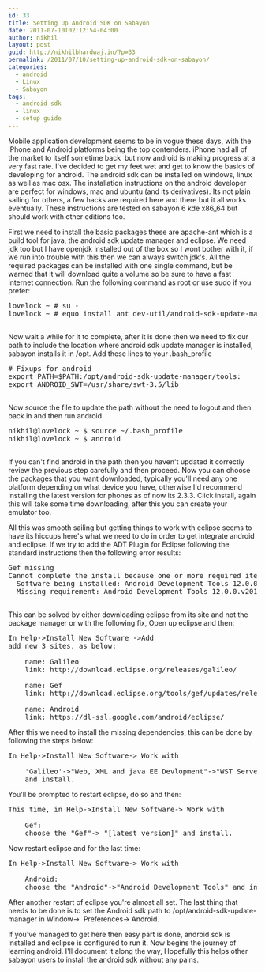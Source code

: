 ```yaml
---
id: 33
title: Setting Up Android SDK on Sabayon
date: 2011-07-10T02:12:54-04:00
author: nikhil
layout: post
guid: http://nikhilbhardwaj.in/?p=33
permalink: /2011/07/10/setting-up-android-sdk-on-sabayon/
categories:
  - android
  - Linux
  - Sabayon
tags:
  - android sdk
  - linux
  - setup guide
---
```

Mobile application development seems to be in vogue these days, with the iPhone and Android platforms being the top contenders. iPhone had all of the market to itself sometime back  but now android is making progress at a very fast rate. I've decided to get my feet wet and get to know the basics of developing for android. The android sdk can be installed on windows, linux as well as mac osx. The installation instructions on the android developer are perfect for windows, mac and ubuntu (and its derivatives). Its not plain sailing for others, a few hacks are required here and there but it all works eventually. These instructions are tested on sabayon 6 kde x86_64 but should work with other editions too.<!--more-->

First we need to install the basic packages these are apache-ant which is a build tool for java, the android sdk update manager and eclipse. We need jdk too but I have openjdk installed out of the box so I wont bother with it, if we run into trouble with this then we can always switch jdk's. All the required packages can be installed with one single command, but be warned that it will download quite a volume so be sure to have a fast internet connection.
Run the following command as root or use sudo if you prefer:

<pre class="brush: bash; title: ; notranslate" title="">lovelock ~ # su -
lovelock ~ # equo install ant dev-util/android-sdk-update-manager eclipse-sdk

</pre>

Now wait a while for it to complete, after it is done then we need to fix our path to include the location where android sdk update manager is installed, sabayon installs it in /opt. Add these lines to your .bash_profile

<pre class="brush: bash; title: ; notranslate" title=""># Fixups for android
export PATH=$PATH:/opt/android-sdk-update-manager/tools:
export ANDROID_SWT=/usr/share/swt-3.5/lib

</pre>

Now source the file to update the path without the need to logout and then back in and then run android.

<pre class="brush: bash; title: ; notranslate" title="">nikhil@lovelock ~ $ source ~/.bash_profile
nikhil@lovelock ~ $ android

</pre>

If you can't find android in the path then you haven't updated it correctly review the previous step carefully and then proceed.
Now you can choose the packages that you want downloaded, typically you'll need any one platform depending on what device you have, otherwise I'd recommend installing the latest version for phones as of now its 2.3.3. Click install, again this will take some time downloading, after this you can create your emulator too.

All this was smooth sailing but getting things to work with eclipse seems to have its hiccups here's what we need to do in order to get integrate android and eclipse. If we try to add the ADT Plugin for Eclipse following the standard instructions then the following error results:

<pre class="brush: plain; title: ; notranslate" title="">Gef missing
Cannot complete the install because one or more required items could not be found.
  Software being installed: Android Development Tools 12.0.0.v201106281929-138431 (com.android.ide.eclipse.adt.feature.group 12.0.0.v201106281929-138431)
  Missing requirement: Android Development Tools 12.0.0.v201106281929-138431 (com.android.ide.eclipse.adt.feature.group 12.0.0.v201106281929-138431) requires 'org.eclipse.gef 0.0.0' but it could not be found.

</pre>

This can be solved by either downloading eclipse from its site and not the package manager or with the following fix, Open up eclipse and then:

<pre class="brush: plain; title: ; notranslate" title="">In Help-&gt;Install New Software -&gt;Add
add new 3 sites, as below:

    name: Galileo
    link: http://download.eclipse.org/releases/galileo/

    name: Gef
    link: http://download.eclipse.org/tools/gef/updates/releases/

    name: Android
    link: https://dl-ssl.google.com/android/eclipse/
</pre>

After this we need to install the missing dependencies, this can be done by following the steps below:

<pre class="brush: plain; title: ; notranslate" title="">In Help-&gt;Install New Software-&gt; Work with

    'Galileo'-&gt;"Web, XML and java EE Devlopment"-&gt;"WST Server Adapter"
    and install.
</pre>

You'll be prompted to restart eclipse, do so and then:

<pre class="brush: plain; title: ; notranslate" title="">This time, in Help-&gt;Install New Software-&gt; Work with

    Gef:
    choose the "Gef"-&gt; "[latest version]" and install.
</pre>

Now restart eclipse and for the last time:

<pre class="brush: plain; title: ; notranslate" title="">In Help-&gt;Install New Software-&gt; Work with

    Android:
    choose the "Android"-&gt;"Android Development Tools" and install.
</pre>

After another restart of eclipse you're almost all set. The last thing that needs to be done is to set the Android sdk path to /opt/android-sdk-update-manager in Window->  Preferences-> Android.

If you've managed to get here then easy part is done, android sdk is installed and eclipse is configured to run it. Now begins the journey of learning android. I'll document it along the way, Hopefully this helps other sabayon users to install the android sdk without any pains.

